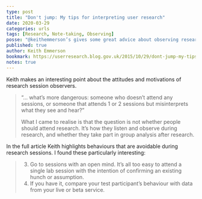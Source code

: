 ```yaml
---
type: post
title: "Don't jump: My tips for interpreting user research"
date: 2020-03-29
categories: urls
tags: [Research, Note-taking, Observing]
posse: "@keithemmerson’s gives some great advice about observing research sessions."
published: true
author: Keith Emmerson
bookmark: https://userresearch.blog.gov.uk/2015/10/29/dont-jump-my-tips-for-interpreting-user-research/
notes: true
---
```


Keith makes an interesting point about the attitudes and motivations of research session observers.

>“… what’s more dangerous: someone who doesn’t attend any sessions, or someone that attends 1 or 2 sessions but misinterprets what they see and hear?”
>
> What I came to realise is that the question is not whether people should attend research. It’s how they listen and observe during research, and whether they take part in group analysis after research.

In the full article Keith highlights behaviours that are avoidable during research sessions. I found these particularly interesting:

> 3. Go to sessions with an open mind. It’s all too easy to attend a single lab session with the intention of confirming an existing hunch or assumption.
> 9. If you have it, compare your test participant’s behaviour with data from your live or beta service.
